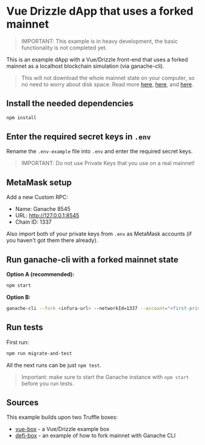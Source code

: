# Vue Drizzle dApp that uses a forked mainnet

> IMPORTANT: This example is in heavy development, the basic functionality is not completed yet.

This is an example dApp with a Vue/Drizzle front-end that uses a forked mainnet as a localhost blockchain simulation (via ganache-cli).

> This will not download the whole mainnet state on your computer, so no need to worry about disk space. Read more [here](https://studydefi.com/forking-off-mainnet/), [here](https://medium.com/@samajammin/how-to-interact-with-ethereums-mainnet-in-a-development-environment-with-ganache-3d8649df0876), and [here](https://medium.com/ethereum-grid/forking-ethereum-mainnet-mint-your-own-dai-d8b62a82b3f7).

## Install the needed dependencies

```bash
npm install
```

## Enter the required secret keys in `.env`

Rename the `.env-example` file into `.env` and enter the required secret keys.

> IMPORTANT: Do not use Private Keys that you use on a real mainnet!

## MetaMask setup

Add a new Custom RPC:

- Name: Ganache 8545
- URL: http://127.0.0.1:8545
- Chain ID: 1337

Also import both of your private keys from `.env` as MetaMask accounts (if you haven't got them there already).

## Run ganache-cli with a forked mainnet state

**Option A (recommended):**

```bash
npm start
```

**Option B:**

```bash
ganache-cli --fork <infura-url> --networkId=1337 --account="<first-private-key>,1000000000000000000000" --account="<second-private-key>,1000000000000000000000" 
```

## Run tests

First run:

```bash
npm run migrate-and-test
```

All the next runs can be just `npm test`.

> Important: make sure to start the Ganache instance with `npm start` before you run tests. 

## Sources

This example builds upon two Truffle boxes:

- [vue-box](https://github.com/truffle-box/vue-box) - a Vue/Drizzle example box
- [defi-box](https://github.com/truffle-box/defi-box) - an example of how to fork mainnet with Ganache CLI
